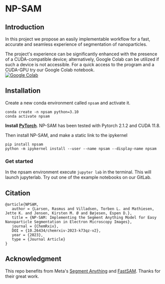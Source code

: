 # NP-SAM

## Introduction

In this project we propose an easily implementable workflow for a fast, accurate and seamless experience of segmentation of nanoparticles.

The project's experience can be significantly enhanced with the presence of a CUDA-compatible device; alternatively, Google Colab can be utilized if such a device is not accessible. For a quick access to the program and a CUDA-GPU try our Google Colab notebook. <br>
[![Google Colab](https://colab.research.google.com/assets/colab-badge.svg)](https://colab.research.google.com/drive/1it8TbVeeKUiJZXn8HThiUK7epAq5EZTK?usp=sharing)

## Installation
Create a new conda environment called `npsam` and activate it.
```
conda create -n npsam python=3.10
conda activate npsam
```
**Install [PyTorch](https://pytorch.org/get-started/locally/)**. NP-SAM has been tested with Pytorch 2.1.2 and CUDA 11.8.

Then install NP-SAM, and make a static link to the ipykernel
```
pip install npsam
python -m ipykernel install --user --name npsam --display-name npsam
```

### Get started
In the npsam environment execute `jupyter lab` in the terminal. This will launch jupyterlab. Try out one of the example notebooks on our GitLab.

## Citation
```
@article{NPSAM,
   author = {Larsen, Rasmus and Villadsen, Torben L. and Mathiesen, Jette K. and Jensen, Kirsten M. Ø and Bøjesen, Espen D.},
   title = {NP-SAM: Implementing the Segment Anything Model for Easy Nanoparticle Segmentation in Electron Microscopy Images},
   journal = {ChemRxiv},
   DOI = {10.26434/chemrxiv-2023-k73qz-v2},
   year = {2023},
   type = {Journal Article}
}
```

## Acknowledgment
This repo benefits from Meta's [Segment Anything](https://github.com/facebookresearch/segment-anything) and [FastSAM](https://github.com/CASIA-IVA-Lab/FastSAM). Thanks for their great work.


